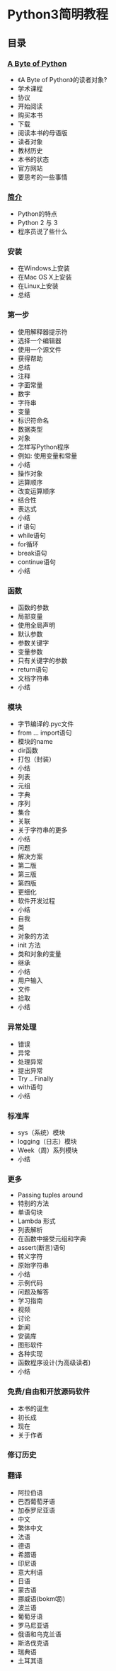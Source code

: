 Python3简明教程
==============

## 目录

### [A Byte of Python](a-byte-of-python3/a-byte-of-python)

*   《A Byte of Python》的读者对象?
*   学术课程
*   协议
*   开始阅读
*   购买本书
*   下载
*   阅读本书的母语版
*   读者对象
*   教材历史
*   本书的状态
*   官方网站
*   要思考的一些事情

### [简介](a-byte-of-python3/introduction)

*   Python的特点
*   Python 2 与 3
*   程序员说了些什么

### 安装

*   在Windows上安装
*   在Mac OS X上安装
*   在Linux上安装
*   总结

### 第一步

*   使用解释器提示符
*   选择一个编辑器
*   使用一个源文件
*   获得帮助
*   总结
*   注释
*   字面常量
*   数字
*   字符串
*   变量
*   标识符命名
*   数据类型
*   对象
*   怎样写Python程序
*   例如: 使用变量和常量
*   小结
*   操作对象
*   运算顺序
*   改变运算顺序
*   结合性
*   表达式
*   小结
*   if 语句
*   while语句
*   for循环
*   break语句
*   continue语句
*   小结

### 函数

*   函数的参数
*   局部变量
*   使用全局声明
*   默认参数
*   参数关键字
*   变量参数
*   只有关键字的参数
*   return语句
*   文档字符串
*   小结

### 模块

*   字节编译的.pyc文件
*   from ... import语句
*   模块的name
*   dir函数
*   打包（封装）
*   小结
*   列表
*   元组
*   字典
*   序列
*   集合
*   关联
*   关于字符串的更多
*   小结
*   问题
*   解决方案
*   第二版
*   第三版
*   第四版
*   更细化
*   软件开发过程
*   小结
*   自我
*   类
*   对象的方法
*   init 方法
*   类和对象的变量
*   继承
*   小结
*   用户输入
*   文件
*   拾取
*   小结

### 异常处理

*   错误
*   异常
*   处理异常
*   提出异常
*   Try .. Finally
*   with语句
*   小结

### 标准库

*   sys（系统）模块
*   logging（日志）模块
*   Week（周）系列模块
*   小结

### 更多

*   Passing tuples around
*   特别的方法
*   单语句块
*   Lambda 形式
*   列表解析
*   在函数中接受元组和字典
*   assert(断言)语句
*   转义字符
*   原始字符串
*   小结
*   示例代码
*   问题及解答
*   学习指南
*   视频
*   讨论
*   新闻
*   安装库
*   图形软件
*   各种实现
*   函数程序设计(为高级读者)
*   小结


### 免费/自由和开放源码软件

*   本书的诞生
*   初长成
*   现在
*   关于作者

### 修订历史

### 翻译

*   阿拉伯语
*   巴西葡萄牙语
*   加泰罗尼亚语
*   中文
*   繁体中文
*   法语
*   德语
*   希腊语
*   印尼语
*   意大利语
*   日语
*   蒙古语
*   挪威语(bokm氓l)
*   波兰语
*   葡萄牙语
*   罗马尼亚语
*   俄语和乌克兰语
*   斯洛伐克语
*   瑞典语
*   土耳其语
 